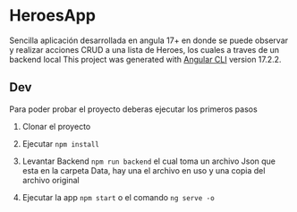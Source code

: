 # HeroesApp

Sencilla aplicación desarrollada en angula 17+ en donde se puede observar y realizar acciones CRUD a una lista de Heroes, los cuales a traves de un backend local
This project was generated with [Angular CLI](https://github.com/angular/angular-cli) version 17.2.2.


## Dev
Para poder probar el proyecto deberas ejecutar los primeros pasos


1. Clonar el proyecto

2. Ejecutar ``` npm install ```

3. Levantar Backend  ``` npm run backend ``` el cual toma un archivo Json que esta en la carpeta Data, hay una el archivo en uso y una copia del archivo original

4. Ejecutar la app ``` npm start ``` o el comando ``` ng serve -o ```


